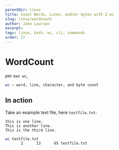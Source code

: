 ```yaml
---
parentDir: linux
title: Count Words, Lines, and/or bytes with 2 wc
slug: linux/wordcount
author: Jake Laursen
excerpt: 
tags: linux, bash, wc, cli, commands
order: 27
---
```


# WordCount
per `man wc`,
```bash
wc – word, line, character, and byte count
```

## In action
Take an example text file, here `testfile.txt`:
```text
this is one line.  
This is another line.
This is the third line.
```

```bash
wc testfile.txt
       2      13      65 testfile.txt
```